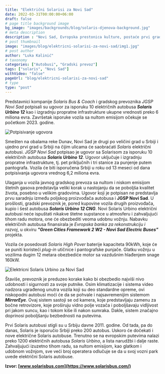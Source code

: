 ```yaml
---
title: "Električni Solarisi za Novi Sad"
date: 2022-03-31T00:00:00+06:00
draft: false
# page title background image
bg_image: "images/backgrounds/blog/solaris-djenova-background.jpg"
# meta description
description : "Novi Sad, Evropska prestonica kulture, postaće prvi grad u Srbiji čije će građane prevoziti električni Solaris autobusi."
# post thumbnail
image: "images/blog/elektricni-solarisi-za-novi-sad/img1.jpg"
# post author
author: "Luka Kalinić"
# taxonomy
categories: ["Autobusi", "Gradski prevoz"]
tags: ["solaris", "Novi Sad"]
withVideo: "false"
pageUrl: "blog/elektricni-solarisi-za-novi-sad"
# type
type: "post"
---
```


Predstavnici kompanije *Solaris Bus & Coach* i gradskog prevoznika *JGSP Novi Sad* potpisali su ugovor za isporuku 10 električnih autobusa ***Solaris Urbino 12*** kao i 
izgradnju propratne infrastrukture ukupne vrednosti preko 6 miliona evra. Završetak isporuke vozila sa nultom emisijom očekuje se početkom 2023. godine.

![Potpisivanje ugovora](/images/blog/elektricni-solarisi-za-novi-sad/img2.jpg "Potpisivanje ugovora")

Smešten na obalama reke Dunav, Novi Sad je drugi po veličini grad u Srbiji i ujedno prvi grad u Srbiji na čijim ulicama će saobraćati *Solaris* električni autobusi. *JGSP Novi Sad* potpisao je ugovor sa Solarisom za isporuku 10 električnih autobusa ***Solaris Urbino 12***. Ugovor uključuje i izgradnju propratne infrastrukture, tj. pet priključnih i tri stanice za punjenje putem pantografa. Vozila će biti isporučena Srbiji u roku od 13 meseci od dana potpisivanja ugovora vrednog 6,2 miliona evra.

Ulaganja u vozila javnog gradskog prevoza sa nultom i niskom emisijom štetnih gasova predstavlja veliki korak u nastojanju da se poboljša kvalitet života, posebno u velikim gradovima. Ugovor koji je potpisan ne predstavlja prvu saradnju između poljskog proizvođača autobusa i **JGSP Novi Sad**. U prošlosti, gradski prevoznik je, pored kupovine vozila drugih proizvođača, kupio i šest autobusa ***Solaris Urbino 12 CNG***. Novi Solaris Urbino električni autobusi neće ispuštati nikakve štetne supstance u atmosferu i zahvaljujući tihom radu motora, one će obezbediti veoma udobnu vožnju. Nabavku električnih autobusa finansirala je *Evropska banka za rekonstrukciju i razvoj*, u okviru ***"Green Cities Framework 2 W2 - Novi Sad Electric Buses"*** projekta.

Vozila će posedovati *Solaris High Pover* baterije kapaciteta 90kWh, koje će se puniti koristeći *plug-in* utičnice i pantografske punjače. Glatku vožnju u vozilima dugim 12 metara obezbediće motor sa vazdušnim hlađenjem snage 160kW.

![Elektricni Solaris Urbino za Novi Sad](/images/blog/elektricni-solarisi-za-novi-sad/img3.jpg "Elektricni Solaris Urbino za Novi Sad")

Štaviše, prevoznik je preduzeo korake kako bi obezbedio najviši nivo udobnosti i sigurnosti za svoje putnike. Osim klimatizacije i sistema video nadzora ugrađenog unutra vozila koji su deo standardne opreme, ovi niskopodni autobusi moći će da se pohvale i najsavremenijim sistemom ***MirrorEye***. Ovaj sistem sastoji se od kamera, koje predstavljaju zamenu za bočne retrovizore, koje proširuju vidno polje vozača i poboljšavaju vidljivost pri jakom suncu, kao i tokom kiše ili nakon sumraka. Dakle, sistem značajno doprinosi poboljšanju bezbednosti na putevima.

Prvi Solaris autobusi stigli su u Srbiju davne 2011. godine. Od tada, pa do danas, Solaris je isporučio Srbiji preko 200 autobus. Uskoro će dočekati i nove električne Solaris autobuse. Trenutno se na evropskim putevima nalazi preko 1200 električnih autobusa *Solaris Urbino*, a lista narudžbi i dalje raste. Zahvaljujući izuzetno tihom radu, sa nultom emisijom, kao glatkom i udobnom vožnjom, sve veći broj operatera odlučuje se da u svoj vozni park uvede električni Solaris autobuse.

**Izvor: [www.solarisbus.com](https://www.solarisbus.com/)**